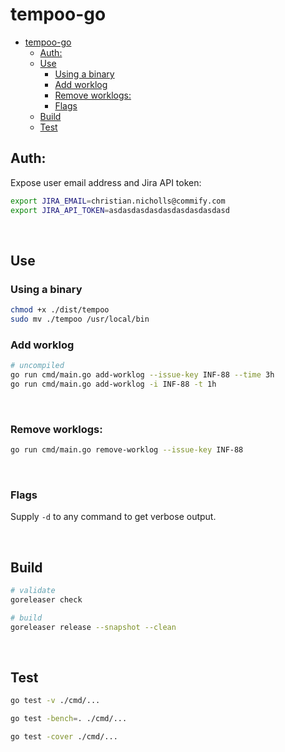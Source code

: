# tempoo-go

- [tempoo-go](#tempoo-go)
  - [Auth:](#auth)
  - [Use](#use)
    - [Using a binary](#using-a-binary)
    - [Add worklog](#add-worklog)
    - [Remove worklogs:](#remove-worklogs)
    - [Flags](#flags)
  - [Build](#build)
  - [Test](#test)


## Auth:

Expose user email address and Jira API token:

```sh
export JIRA_EMAIL=christian.nicholls@commify.com
export JIRA_API_TOKEN=asdasdasdasdasdasdasdasdasd
```

<br>

## Use

### Using a binary

```sh
chmod +x ./dist/tempoo
sudo mv ./tempoo /usr/local/bin
```

### Add worklog

```sh
# uncompiled
go run cmd/main.go add-worklog --issue-key INF-88 --time 3h
go run cmd/main.go add-worklog -i INF-88 -t 1h
```

<br>

### Remove worklogs:

```sh
go run cmd/main.go remove-worklog --issue-key INF-88
```

<br>

### Flags

Supply `-d` to any command to get verbose output.

<br>

## Build

```sh
# validate
goreleaser check

# build
goreleaser release --snapshot --clean
```

<br>

## Test

```sh
go test -v ./cmd/...

go test -bench=. ./cmd/...

go test -cover ./cmd/...
```
